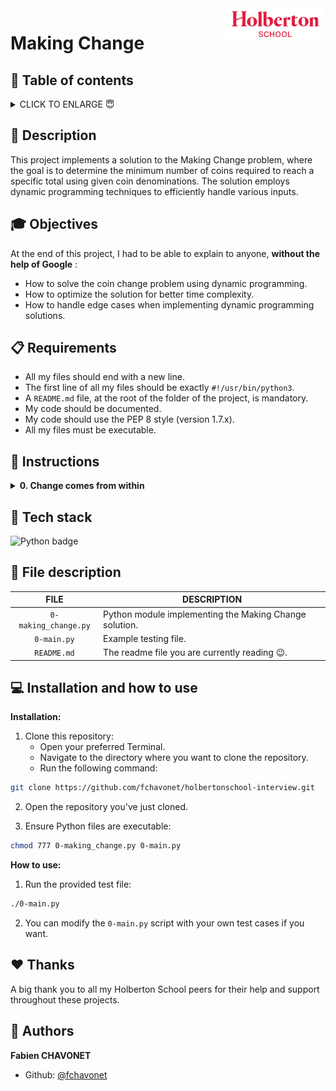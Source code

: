 <img height="50px" align="right" src="https://raw.githubusercontent.com/fchavonet/fchavonet/main/assets/images/logo-holberton_school.png" alt="Holberton School logo">

# Making Change

## 🔖 Table of contents

<details>
        <summary>
        CLICK TO ENLARGE 😇
        </summary>
        📄 <a href="#description">Description</a>
        <br>
        🎓 <a href="#objectives">Objectives</a>
        <br>
        📋 <a href="#requirements">Requirements</a>
        <br>
        📝 <a href="#instructions">Instructions</a>
        <br>
        🔨 <a href="#tech-stack">Tech stack</a>
        <br>
        📂 <a href="#files-description">Files description</a>
        <br>
        💻 <a href="#installation_and_how_to_use">Installation and how to use</a>
        <br>
        ♥️ <a href="#thanks">Thanks</a>
        <br>
        👷 <a href="#authors">Authors</a>
</details>

## 📄 <span id="description">Description</span>

This project implements a solution to the Making Change problem, where the goal is to determine the minimum number of coins required to reach a specific total using given coin denominations. The solution employs dynamic programming techniques to efficiently handle various inputs.

## 🎓 <span id="objectives">Objectives</span>

At the end of this project, I had to be able to explain to anyone, **without the help of Google** :

- How to solve the coin change problem using dynamic programming.
- How to optimize the solution for better time complexity.
- How to handle edge cases when implementing dynamic programming solutions.

## 📋 <span id="requirements">Requirements</span>

- All my files should end with a new line.
- The first line of all my files should be exactly `#!/usr/bin/python3`.
- A `README.md` file, at the root of the folder of the project, is mandatory.
- My code should be documented.
- My code should use the PEP 8 style (version 1.7.x).
- All my files must be executable.

## 📝 <span id="instructions">Instructions</span>

<details>
    <summary>
        <b>0. Change comes from within</b>
    </summary>
    <br>

Given a pile of coins of different values, determine the fewest number of coins needed to meet a given amount `total`.

- Prototype: `def makeChange(coins, total)`.
- Return: fewest number of coins needed to meet `total`.
    - If total is 0 or less, return `0`.
    - If total cannot be met by any number of coins you have, return `-1`.
- `coins` is a list of the values of the coins in your possession.
- The value of a coin will always be an integer greater than 0.
- You can assume you have an infinite number of each denomination of coin in the list.
- Your solution’s runtime will be evaluated in this task.

```
carrie@ubuntu:~/making_change$ cat 0-main.py
#!/usr/bin/python3
"""
Main file for testing
"""

makeChange = __import__('0-making_change').makeChange

print(makeChange([1, 2, 25], 37))

print(makeChange([1256, 54, 48, 16, 102], 1453))

carrie@ubuntu:~/making_change$
```

```
carrie@ubuntu:~/making_change$ ./0-main.py
7
-1
carrie@ubuntu:~/making_change$
```

#
**Repo:**
- GitHub repository: `holbertonschool-interview`.
- Directory: `making_change`.
- File: `0-making_change.py`.
<hr>
</details>

## 🔨 <span id="tech-stack">Tech stack</span>

<p align="left">
        <img src="https://img.shields.io/badge/PYTHON-3776ab?logo=python&logoColor=white&style=for-the-badge" alt="Python badge">
</p>

## 📂 <span id="files-description">File description</span>

| **FILE**             | **DESCRIPTION**                                        |
| :------------------: | ------------------------------------------------------ |
| `0-making_change.py` | Python module implementing the Making Change solution. | 
| `0-main.py`          | Example testing file.                                  |
| `README.md`          | The readme file you are currently reading 😉.          |

## 💻 <span id="installation_and_how_to_use">Installation and how to use</span>

**Installation:**

1. Clone this repository:
    - Open your preferred Terminal.
    - Navigate to the directory where you want to clone the repository.
    - Run the following command:

``` bash
git clone https://github.com/fchavonet/holbertonschool-interview.git
```

2. Open the repository you've just cloned.

3. Ensure Python files are executable:

``` bash
chmod 777 0-making_change.py 0-main.py
```

**How to use:**

1. Run the provided test file:

``` bash
./0-main.py
```

2. You can modify the `0-main.py` script with your own test cases if you want.

## ♥️ <span id="thanks">Thanks</span>

A big thank you to all my Holberton School peers for their help and support throughout these projects.

## 👷 <span id="authors">Authors</span>

**Fabien CHAVONET**
- Github: [@fchavonet](https://github.com/fchavonet)
